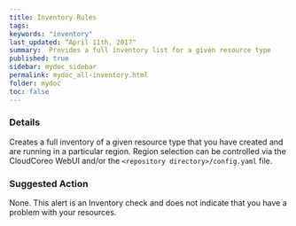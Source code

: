 ```yaml
---
title: Inventory Rules
tags:
keywords: "inventory"
last_updated: “April 11th, 2017"
summary:  Provides a full inventory list for a given resource type
published: true
sidebar: mydoc_sidebar
permalink: mydoc_all-inventory.html
folder: mydoc
toc: false
---
```


### Details
Creates a full inventory of a given resource type that you have created and are running in a particular region. Region selection can be controlled via the CloudCoreo WebUI and/or the `<repository directory>/config.yaml` file.

### Suggested Action
None. This alert is an Inventory check and does not indicate that you have a problem with your resources.  
